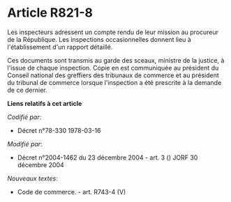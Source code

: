 # Article R821-8

Les inspecteurs adressent un compte rendu de leur mission au procureur de la République. Les inspections occasionnelles
donnent lieu à l'établissement d'un rapport détaillé.

Ces documents sont transmis au garde des sceaux, ministre de la justice, à l'issue de chaque inspection. Copie en est
communiquée au président du Conseil national des greffiers des tribunaux de commerce et au président du tribunal de commerce
lorsque l'inspection a été prescrite à la demande de ce dernier.

**Liens relatifs à cet article**

_Codifié par_:

  - Décret n°78-330 1978-03-16

_Modifié par_:

  - Décret n°2004-1462 du 23 décembre 2004 - art. 3 () JORF 30 décembre 2004

_Nouveaux textes_:

  - Code de commerce. - art. R743-4 (V)
